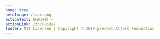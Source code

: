 ```yaml
---
home: true
heroImage: /icon.png
actionText: 快速开始 →
actionLink: /zh/Guide/
footer: MIT Licensed | Copyright © 2019-present Altoro Foundation
---
```


